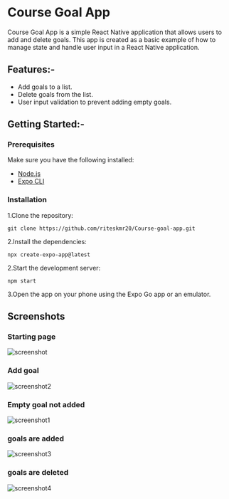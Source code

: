 # Course Goal App

Course Goal App is a simple React Native application that allows users to add and delete goals. This app is created as a basic example of how to manage state and handle user input in a React Native application.

## Features:-
- Add goals to a list.
- Delete goals from the list.
- User input validation to prevent adding empty goals.
## Getting Started:-
### Prerequisites
Make sure you have the following installed:

- [Node.js](https://nodejs.org/)
- [Expo CLI](https://docs.expo.dev/get-started/installation/)
### Installation 
1.Clone the repository:
```
git clone https://github.com/riteskmr20/Course-goal-app.git
```
2.Install the dependencies:

 ```
npx create-expo-app@latest
```

2.Start the development server:
```
npm start
```
3.Open the app on your phone using the Expo Go app or an emulator.

## Screenshots
### Starting page
![screenshot](https://github.com/riteskmr20/Course-goal-app/assets/116356030/62abc020-f869-4565-b86b-825295cb4a3d)

### Add goal
![screenshot2](https://github.com/riteskmr20/Course-goal-app/assets/116356030/9270d4fc-af9b-4e3c-9cb1-ce9bd73d1bf7)
### Empty goal not added
![screenshot1](https://github.com/riteskmr20/Course-goal-app/assets/116356030/d9305fc7-7f22-44a0-860b-869d21ea301d)
### goals are added
![screenshot3](https://github.com/riteskmr20/Course-goal-app/assets/116356030/2f51a70b-bab4-48c6-aff9-bfd43619eeec)

### goals are deleted
![screenshot4](https://github.com/riteskmr20/Course-goal-app/assets/116356030/df3aef99-8055-4733-acf9-52b4a69809ce)




